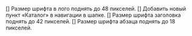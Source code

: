[] Размер шрифта в лого поднять до 48 пикселей.
[] Добавить новый пункт «Каталог» в навигации в шапке.
[] Размер шрифта заголовка поднять до 42 пикселей.
[] Размер шрифта абзаца поднять до 18 пикселей.